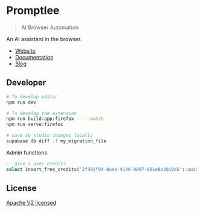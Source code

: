 # Promptlee

> AI Browser Automation

An AI assistant in the browser.

- [Website](https://promptlee.tznc.net)
- [Documentation](https://docs.promptlee.tznc.net)
- [Blog](https://docs.promptlee.tznc.net/blog)

## Developer

```bash
# To develop editor
npm run dev

# To develop the extension
npm run build:app:firefox -- --watch
npm run serve:firefox

# save sb studio changes locally
supabase db diff -f my_migration_file
```

Admin functions

```sql
-- give a user credits
select insert_free_credits('2f991f94-0aeb-4146-9897-601e8e3019a5'::uuid, 123);
```

## License

[Apache V2 licensed](./LICENSE)
